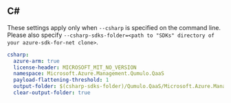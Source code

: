 ## C#

These settings apply only when `--csharp` is specified on the command line.
Please also specify `--csharp-sdks-folder=<path to "SDKs" directory of your azure-sdk-for-net clone>`.

```yaml $(csharp)
csharp:
  azure-arm: true
  license-header: MICROSOFT_MIT_NO_VERSION
  namespace: Microsoft.Azure.Management.Qumulo.QaaS
  payload-flattening-threshold: 1
  output-folder: $(csharp-sdks-folder)/Qumulo.QaaS/Microsoft.Azure.Management.Qumulo.QaaS/src/Generated
  clear-output-folder: true
```
